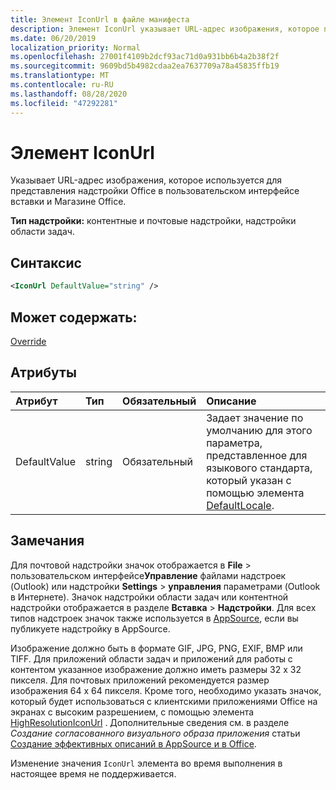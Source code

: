 ```yaml
---
title: Элемент IconUrl в файле манифеста
description: Элемент IconUrl указывает URL-адрес изображения, которое представляет надстройку Office в пользовательском интерфейсе вставки и магазине Office.
ms.date: 06/20/2019
localization_priority: Normal
ms.openlocfilehash: 27001f4109b2dcf93ac71d0a931bb6b4a2b38f2f
ms.sourcegitcommit: 9609bd5b4982cdaa2ea7637709a78a45835ffb19
ms.translationtype: MT
ms.contentlocale: ru-RU
ms.lasthandoff: 08/28/2020
ms.locfileid: "47292281"
---
```

# <a name="iconurl-element"></a>Элемент IconUrl

Указывает URL-адрес изображения, которое используется для представления надстройки Office в пользовательском интерфейсе вставки и Магазине Office.

**Тип надстройки:** контентные и почтовые надстройки, надстройки области задач.

## <a name="syntax"></a>Синтаксис

```XML
<IconUrl DefaultValue="string" />
```

## <a name="can-contain"></a>Может содержать:

[Override](override.md)

## <a name="attributes"></a>Атрибуты

|Атрибут|Тип|Обязательный|Описание|
|:-----|:-----|:-----|:-----|
|DefaultValue|string|Обязательный|Задает значение по умолчанию для этого параметра, представленное для языкового стандарта, который указан с помощью элемента [DefaultLocale](defaultlocale.md).|

## <a name="remarks"></a>Замечания

Для почтовой надстройки значок отображается в **File**  >  пользовательском интерфейсе**Управление** файлами надстроек (Outlook) или надстройки **Settings**  >  **управления** параметрами (Outlook в Интернете). Значок надстройки области задач или контентной надстройки отображается в разделе **Вставка** > **Надстройки**. Для всех типов надстроек значок также используется в [AppSource](https://appsource.microsoft.com), если вы публикуете надстройку в AppSource.

Изображение должно быть в формате GIF, JPG, PNG, EXIF, BMP или TIFF. Для приложений области задач и приложений для работы с контентом указанное изображение должно иметь размеры 32 х 32 пикселя. Для почтовых приложений рекомендуется размер изображения 64 х 64 пикселя. Кроме того, необходимо указать значок, который будет использоваться с клиентскими приложениями Office на экранах с высоким разрешением, с помощью элемента [HighResolutionIconUrl](highresolutioniconurl.md) . Дополнительные сведения см. в разделе _Создание согласованного визуального образа приложения_ статьи [Создание эффективных описаний в AppSource и в Office](/office/dev/store/create-effective-office-store-listings#create-a-consistent-visual-identity).

Изменение значения `IconUrl` элемента во время выполнения в настоящее время не поддерживается.